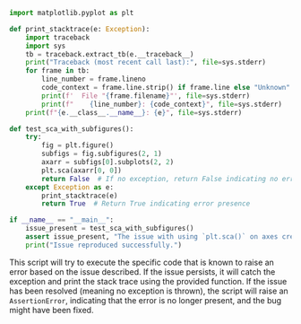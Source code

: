 ```python
import matplotlib.pyplot as plt

def print_stacktrace(e: Exception):
    import traceback
    import sys
    tb = traceback.extract_tb(e.__traceback__)
    print("Traceback (most recent call last):", file=sys.stderr)
    for frame in tb:
        line_number = frame.lineno
        code_context = frame.line.strip() if frame.line else "Unknown"
        print(f'  File "{frame.filename}"', file=sys.stderr)
        print(f"    {line_number}: {code_context}", file=sys.stderr)
    print(f"{e.__class__.__name__}: {e}", file=sys.stderr)

def test_sca_with_subfigures():
    try:
        fig = plt.figure()
        subfigs = fig.subfigures(2, 1)
        axarr = subfigs[0].subplots(2, 2)
        plt.sca(axarr[0, 0])
        return False  # If no exception, return False indicating no error
    except Exception as e:
        print_stacktrace(e)
        return True  # Return True indicating error presence

if __name__ == "__main__":
    issue_present = test_sca_with_subfigures()
    assert issue_present, "The issue with using `plt.sca()` on axes created using subfigures is fixed."
    print("Issue reproduced successfully.")
```

This script will try to execute the specific code that is known to raise an error based on the issue described. If the issue persists, it will catch the exception and print the stack trace using the provided function. If the issue has been resolved (meaning no exception is thrown), the script will raise an `AssertionError`, indicating that the error is no longer present, and the bug might have been fixed.